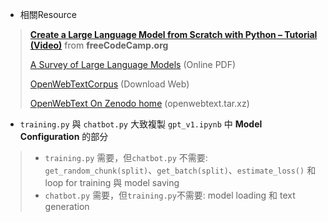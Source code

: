 * 相關Resource
>
> [**Create a Large Language Model from Scratch with Python – Tutorial (Video)**](https://www.youtube.com/watch?v=UU1WVnMk4E8) from **freeCodeCamp.org**
>
> [A Survey of Large Language Models](https://arxiv.org/pdf/2303.18223) (Online PDF)
>
> [OpenWebTextCorpus](https://skylion007.github.io/OpenWebTextCorpus/) (Download Web)
>
> [OpenWebText On Zenodo home](https://zenodo.org/records/3834942) (openwebtext.tar.xz)

* `training.py` 與 `chatbot.py` 大致複製 `gpt_v1.ipynb` 中 **Model Configuration** 的部分
> 
> * `training.py` 需要，但`chatbot.py` 不需要: `get_random_chunk(split)`、`get_batch(split)`、`estimate_loss()` 和 loop for training 與 model saving
> * `chatbot.py`  需要，但`training.py`不需要: model loading 和 text generation
